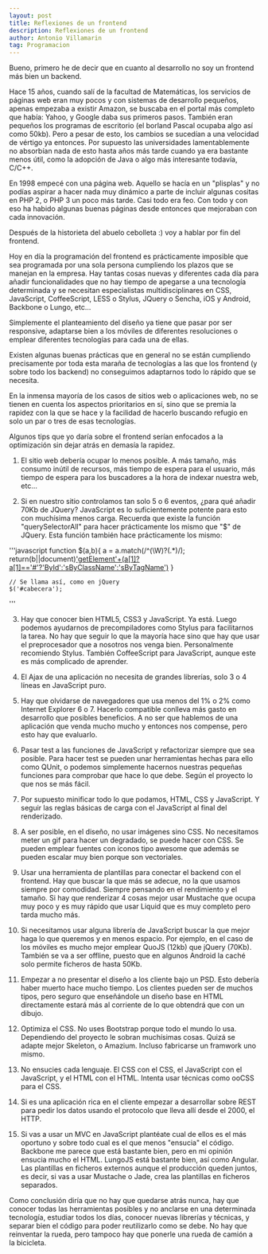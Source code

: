 ```yaml
---
layout: post
title: Reflexiones de un frontend
description: Reflexiones de un frontend
author: Antonio Villamarin
tag: Programacion
---
```


Bueno, primero he de decir que en cuanto al desarrollo no soy un frontend más bien un backend.

Hace 15 años, cuando salí de la facultad de Matemáticas, los servicios de páginas web eran muy pocos y con sistemas de desarrollo pequeños, apenas empezaba a existir Amazon, se buscaba en el portal más completo que había: Yahoo, y Google daba sus primeros pasos. También eran pequeños los programas de escritorio (el borland Pascal ocupaba algo así como 50kb). Pero a pesar de esto, los cambios se sucedían a una velocidad de vértigo ya entonces. Por supuesto las universidades lamentablemente no absorbían nada de esto hasta años más tarde cuando ya era bastante menos útil, como la adopción de Java o algo más interesante todavía, C/C++.

En 1998 empecé con una página web. Aquello se hacía en un "plisplas" y no podías aspirar a hacer nada muy dinámico a parte de incluir algunas cositas en PHP 2, o PHP 3 un poco más tarde. Casi todo era feo. Con todo y con eso ha habido algunas buenas páginas desde entonces que mejoraban con cada innovación.

Después de la historieta del abuelo cebolleta :) voy a hablar por fin del frontend.

Hoy en día la programación del frontend es prácticamente imposible que sea programada por una sola persona cumpliendo los plazos que se manejan en la empresa. Hay tantas cosas nuevas y diferentes cada día para añadir funcionalidades que no hay tiempo de apegarse a una tecnología determinada y se necesitan especialistas multidisciplinares en CSS, JavaScript, CoffeeScript, LESS o Stylus, JQuery o Sencha, iOS y Android, Backbone o Lungo, etc...

Simplemente el planteamiento del diseño ya tiene que pasar por ser responsive, adaptarse bien a los móviles de diferentes resoluciones o emplear diferentes tecnologías para cada una de ellas.

Existen algunas buenas prácticas que en general no se están cumpliendo precisamente por toda esta maraña de tecnologías a las que los frontend (y sobre todo los backend) no conseguimos adaptarnos todo lo rápido que se necesita.

En la inmensa mayoría de los casos de sitios web o aplicaciones web, no se tienen en cuenta los aspectos prioritarios en sí, sino que se premia la rapidez con la que se hace y la facilidad de hacerlo buscando refugio en solo un par o tres de esas tecnologías.

Algunos tips que yo daría sobre el frontend serían enfocados a la optimización sin dejar atrás en demasía la rapidez.

1. El sitio web debería ocupar lo menos posible. A más tamaño, más consumo inútil de recursos, más tiempo de espera para el usuario, más tiempo de espera para los buscadores a la hora de indexar nuestra web, etc...

2. Si en nuestro sitio controlamos tan solo 5 o 6 eventos, ¿para qué añadir 70Kb de JQuery? JavaScript es lo suficientemente potente para esto con muchísima menos carga. Recuerda que existe la función "querySelectorAll" para hacer prácticamente los mismo que "$" de JQuery. Esta función también hace prácticamente los mismo:

'''javascript
    function $(a,b){
        a = a.match(/^(\W)?(.*)/); 
        return(b||document)['getElement'+(a[1]?a[1]=='#'?'ById':'sByClassName':'sByTagName')](a[2])
    }

    // Se llama así, como en jQuery
    $('#cabecera');
'''

3. Hay que conocer bien HTML5, CSS3 y JavaScript. Ya está. Luego podemos ayudarnos de precompiladores como Stylus para facilitarnos la tarea. No hay que seguir lo que la mayoría hace sino que hay que usar el preprocesador que a nosotros nos venga bien. Personalmente recomiendo Stylus. También CoffeeScript para JavaScript, aunque este es más complicado de aprender.

4. El Ajax de una aplicación no necesita de grandes librerías, solo 3 o 4 líneas en JavaScript puro.

5. Hay que olvidarse de navegadores que usa menos del 1% o 2% como Internet Explorer 6 o 7. Hacerlo compatible conlleva más gasto en desarrollo que posibles beneficios. A no ser que hablemos de una aplicación que venda mucho mucho y entonces nos compense, pero esto hay que evaluarlo.

6. Pasar test a las funciones de JavaScript y refactorizar siempre que sea posible. Para hacer test se pueden unar herramientas hechas para ello como QUnit, o podemos simplemente hacernos nuestras pequeñas funciones para comprobar que hace lo que debe. Según el proyecto lo que nos se más fácil.

7. Por supuesto minificar todo lo que podamos, HTML, CSS y JavaScript. Y seguir las reglas básicas de carga con el JavaScript al final del renderizado.

8. A ser posible, en el diseño, no usar imágenes sino CSS. No necesitamos meter un gif para hacer un degradado, se puede hacer con CSS. Se pueden emplear fuentes con iconos tipo awesome que además se pueden escalar muy bien porque son vectoriales.

9. Usar una herramienta de plantillas para conectar el backend con el frontend. Hay que buscar la que más se adecue, no la que usamos siempre por comodidad. Siempre pensando en el rendimiento y el tamaño. Si hay que renderizar 4 cosas mejor usar Mustache que ocupa muy poco y es muy rápido que usar Liquid que es muy completo pero tarda mucho más.

10. Si necesitamos usar alguna librería de JavaScript buscar la que mejor haga lo que queremos y en menos espacio. Por ejemplo, en el caso de los móviles es mucho mejor emplear QuoJS (12kb) que jQuery (70Kb). También se va a ser offline, puesto que en algunos Android la caché solo permite ficheros de hasta 50Kb.

11. Empezar a no presentar el diseño a los cliente bajo un PSD. Esto debería haber muerto hace mucho tiempo. Los clientes pueden ser de muchos tipos, pero seguro que enseñándole un diseño base en HTML directamente estará más al corriente de lo que obtendrá que con un dibujo.

12. Optimiza el CSS. No uses Bootstrap porque todo el mundo lo usa. Dependiendo del proyecto le sobran muchísimas cosas. Quizá se adapte mejor Skeleton, o Amazium. Incluso fabricarse un framwork uno mismo.

13. No ensucies cada lenguaje. El CSS con el CSS, el JavaScript con el JavaScript, y el HTML con el HTML. Intenta usar técnicas como ooCSS para el CSS.

14. Si es una aplicación rica en el cliente empezar a desarrollar sobre REST para pedir los datos usando el protocolo que lleva allí desde el 2000, el HTTP.

15. Si vas a usar un MVC en JavaScript plantéate cual de ellos es el más oportuno y sobre todo cual es el que menos "ensucia" el código. Backbone me parece que está bastante bien, pero en mi opinión ensucia mucho el HTML. LungoJS está bastante bien, así como Angular. Las plantillas en ficheros externos aunque el producción queden juntos, es decir, si vas a usar Mustache o Jade, crea las plantillas en ficheros separados.

Como conclusión diría que no hay que quedarse atrás nunca, hay que conocer todas las herramientas posibles y no anclarse en una determinada tecnología, estudiar todos los días, conocer nuevas librerías y técnicas, y separar bien el código para poder reutilizarlo como se debe. No hay que reinventar la rueda, pero tampoco hay que ponerle una rueda de camión a la bicicleta.
